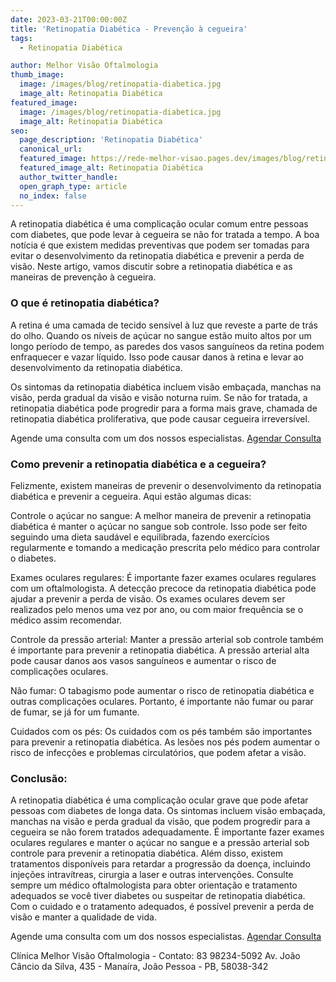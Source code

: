 ```yaml
---
date: 2023-03-21T00:00:00Z
title: 'Retinopatia Diabética - Prevenção à cegueira'
tags:
  - Retinopatia Diabética

author: Melhor Visão Oftalmologia
thumb_image:
  image: /images/blog/retinopatia-diabetica.jpg
  image_alt: Retinopatia Diabética
featured_image:
  image: /images/blog/retinopatia-diabetica.jpg
  image_alt: Retinopatia Diabética
seo:
  page_description: 'Retinopatia Diabética'
  canonical_url:
  featured_image: https://rede-melhor-visao.pages.dev/images/blog/retinopatia-diabetica.jpg
  featured_image_alt: Retinopatia Diabética
  author_twitter_handle:
  open_graph_type: article
  no_index: false
---
```


A retinopatia diabética é uma complicação ocular comum entre pessoas com
diabetes, que pode levar à cegueira se não for tratada a tempo. A boa notícia é
que existem medidas preventivas que podem ser tomadas para evitar o
desenvolvimento da retinopatia diabética e prevenir a perda de visão. Neste
artigo, vamos discutir sobre a retinopatia diabética e as maneiras de prevenção
à cegueira.

### O que é retinopatia diabética?

A retina é uma camada de tecido sensível à luz que reveste a parte de trás do
olho. Quando os níveis de açúcar no sangue estão muito altos por um longo
período de tempo, as paredes dos vasos sanguíneos da retina podem enfraquecer e
vazar líquido. Isso pode causar danos à retina e levar ao desenvolvimento da
retinopatia diabética.

Os sintomas da retinopatia diabética incluem visão embaçada, manchas na visão,
perda gradual da visão e visão noturna ruim. Se não for tratada, a retinopatia
diabética pode progredir para a forma mais grave, chamada de retinopatia
diabética proliferativa, que pode causar cegueira irreversível.

<div class="call-to-action">
  Agende uma consulta com um dos nossos especialistas.
  <a href="https://wa.me/5583982345092?text=Ol%C3%A1%2C%20gostaria%20de%20agendar%20minha%20consulta.">Agendar Consulta</a>
</div>

### Como prevenir a retinopatia diabética e a cegueira?

Felizmente, existem maneiras de prevenir o desenvolvimento da retinopatia
diabética e prevenir a cegueira. Aqui estão algumas dicas:

Controle o açúcar no sangue: A melhor maneira de prevenir a retinopatia
diabética é manter o açúcar no sangue sob controle. Isso pode ser feito seguindo
uma dieta saudável e equilibrada, fazendo exercícios regularmente e tomando a
medicação prescrita pelo médico para controlar o diabetes.

Exames oculares regulares: É importante fazer exames oculares regulares com um
oftalmologista. A detecção precoce da retinopatia diabética pode ajudar a
prevenir a perda de visão. Os exames oculares devem ser realizados pelo menos
uma vez por ano, ou com maior frequência se o médico assim recomendar.

Controle da pressão arterial: Manter a pressão arterial sob controle também é
importante para prevenir a retinopatia diabética. A pressão arterial alta pode
causar danos aos vasos sanguíneos e aumentar o risco de complicações oculares.

Não fumar: O tabagismo pode aumentar o risco de retinopatia diabética e outras
complicações oculares. Portanto, é importante não fumar ou parar de fumar, se já
for um fumante.

Cuidados com os pés: Os cuidados com os pés também são importantes para prevenir
a retinopatia diabética. As lesões nos pés podem aumentar o risco de infecções e
problemas circulatórios, que podem afetar a visão.

### Conclusão:

A retinopatia diabética é uma complicação ocular grave que pode afetar pessoas
com diabetes de longa data. Os sintomas incluem visão embaçada, manchas na visão
e perda gradual da visão, que podem progredir para a cegueira se não forem
tratados adequadamente. É importante fazer exames oculares regulares e manter o
açúcar no sangue e a pressão arterial sob controle para prevenir a retinopatia
diabética. Além disso, existem tratamentos disponíveis para retardar a
progressão da doença, incluindo injeções intravítreas, cirurgia a laser e outras
intervenções. Consulte sempre um médico oftalmologista para obter orientação e
tratamento adequados se você tiver diabetes ou suspeitar de retinopatia
diabética. Com o cuidado e o tratamento adequados, é possível prevenir a perda
de visão e manter a qualidade de vida.

<div class="call-to-action">
  Agende uma consulta com um dos nossos especialistas.
  <a href="https://wa.me/5583982345092?text=Ol%C3%A1%2C%20gostaria%20de%20agendar%20minha%20consulta.">Agendar Consulta</a>
</div>

Clínica Melhor Visão Oftalmologia - Contato: 83 98234-5092 Av. João Câncio da
Silva, 435 - Manaíra, João Pessoa - PB, 58038-342
